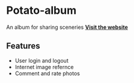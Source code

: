 # Potato-album
An album for sharing sceneries
[**Visit the website**](https://potato-album.herokuapp.com/)<br>
## Features
* User login and logout
* Internet image refernce
* Comment and rate photos
